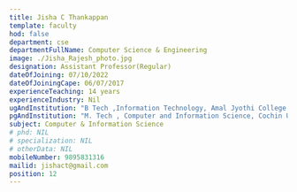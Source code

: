 ```yaml
---
title: Jisha C Thankappan
template: faculty
hod: false
department: cse
departmentFullName: Computer Science & Engineering
image: ./Jisha_Rajesh_photo.jpg
designation: Assistant Professor(Regular)
dateOfJoining: 07/10/2022
dateOfJoiningCape: 06/07/2017
experienceTeaching: 14 years
experienceIndustry: Nil
ugAndInstitution: "B Tech ,Information Technology, Amal Jyothi College of Engineering, M. G University"
pgAndInstitution: "M. Tech , Computer and Information Science, Cochin University of Science and Technology"
subject: Computer & Information Science
# phd: NIL
# specialization: NIL
# otherData: NIL
mobileNumber: 9895831316
mailid: jishact@gmail.com
position: 12
---
```

